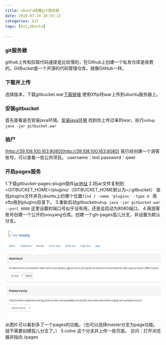 ```yaml
---
title: ubuntu搭建git服务器
date: 2018-07-24 20:55:13
categories: Git
tags: [Git,Ubuntu]

---
```

### git服务器
github上传和拉取代码速度是比较慢的，在Github上创建一个私有仓库是收费的。GitBucket是一个开源的代码管理仓库，就像GitHub一样。
<!-- more -->
### 下载并上传
选择版本，下载gitbucket.war[下载链接](https://gitbucket.github.io)
使用Xftp将war上传到ubuntu服务器上。
### 安装gitbucket
首先查看是否安装java环境。[安装java环境](https://ouyangresume.github.io/2018/06/15/ubuntu%E5%AE%89%E8%A3%85geoserver/#more)
找到你上传过来的war。执行`nohup java -jar gitbucket.war`
### 验尸
[http://39.108.100.163:8080](http://39.108.100.163:8080)
我已经创建一个游客账号，可以查看一些公共项目。
username：test
password：qwer
### 开启pages服务
1.下载gitbucket-pages-plugin插件[jar地址](https://github.com/gitbucket/gitbucket-pages-plugin)
2.将jar文件复制到<GITBUCKET_HOME>/plugins/（GITBUCKET_HOME默认为~/.gitbucket）
查找plugins文件夹在ubuntu上的哪个位置`find / -name 'plugins' -type d `
用xftp拖到plugins目录下。
3.重新启动gitbucket`nohup java -jar gitbucket.war --port 8088`
这里设置的端口号似乎没有用。还是会启动为8080端口。
4.用游客账号创建一个公开的oouyang仓库。创建一个gh-pages孤儿分支，并设置为默认分支。
<div  align="center"><img src="ubuntu搭建git服务器/oouyang.png" width = "500" height = "300" alt="gitbucket" align=center />
</div>
从图片可以看到多了一个pages的功能。（也可以选择master分支为page功能。就不需要创建孤儿分支了。）
5.colne 这个分支并上传一些页面。
访问：打开浏览器并指向 <your repo url>/pages



